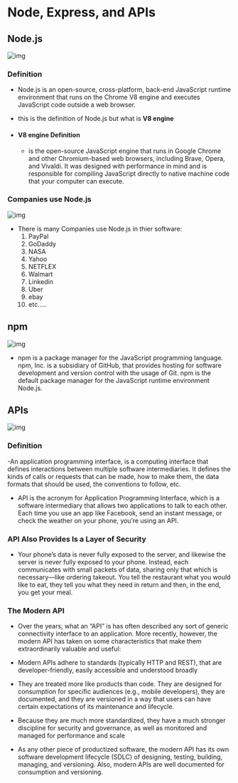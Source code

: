 # Node, Express, and APIs

## Node.js

![img](https://www.simform.com/wp-content/uploads/2019/11/Node.JS-Use-Cases-Cover-Image.png)

### Definition 
- Node.js is an open-source, cross-platform, back-end JavaScript runtime environment that runs on the Chrome V8 engine and executes JavaScript code outside a web browser.
- this is the definition of Node.js but what is **V8 engine**

- #### V8 engine Definition
    - is the open-source JavaScript engine that runs in Google Chrome and other Chromium-based web browsers, including Brave, Opera, and Vivaldi. It was designed with performance in mind and is responsible for compiling JavaScript directly to native machine code that your computer can execute.

### Companies use Node.js 

![img](https://www.spec-india.com/wp-content/uploads/2020/11/Top-Companies-Using-Node.js.png)

- There is many Companies use Node.js in thier software:
    1. PayPal
    2. GoDaddy
    3. NASA
    4. Yahoo
    5. NETFLEX
    6. Walmart
    7. Linkedin
    8. Uber
    9. ebay
    10. etc.....

## npm 
![img](https://www.callicoder.com/assets/images/post/large/npm-package-manager-for-node-js.jpg)
- npm is a package manager for the JavaScript programming language. npm, Inc. is a subsidiary of GitHub, that provides hosting for software development and version control with the usage of Git. npm is the default package manager for the JavaScript runtime environment Node.js.

## APIs 
![img](https://codersera.com/blog/wp-content/uploads/2019/06/What-is-an-API.png)
### Definition
-An application programming interface, is a computing interface that defines interactions between multiple software intermediaries. It defines the kinds of calls or requests that can be made, how to make them, the data formats that should be used, the conventions to follow, etc.
- API is the acronym for Application Programming Interface, which is a software intermediary that allows two applications to talk to each other. Each time you use an app like Facebook, send an instant message, or check the weather on your phone, you’re using an API.

### API Also Provides Is a Layer of Security
- Your phone’s data is never fully exposed to the server, and likewise the server is never fully exposed to your phone. Instead, each communicates with small packets of data, sharing only that which is necessary—like ordering takeout. You tell the restaurant what you would like to eat, they tell you what they need in return and then, in the end, you get your meal.

### The Modern API
- Over the years, what an “API” is has often described any sort of generic connectivity interface to an application. More recently, however, the modern API has taken on some characteristics that make them extraordinarily valuable and useful:

- Modern APIs adhere to standards (typically HTTP and REST), that are developer-friendly, easily accessible and understood broadly
- They are treated more like products than code. They are designed for consumption for specific audiences (e.g., mobile developers), they are documented, and they are versioned in a way that users can have certain expectations of its maintenance and lifecycle.
- Because they are much more standardized, they have a much stronger discipline for security and governance, as well as monitored and managed for performance and scale
- As any other piece of productized software, the modern API has its own software development lifecycle (SDLC) of designing, testing, building, managing, and versioning.  Also, modern APIs are well documented for consumption and versioning.

